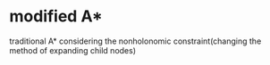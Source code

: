 # modified A*
<python>
traditional A* considering the nonholonomic constraint(changing the method of expanding child nodes)
